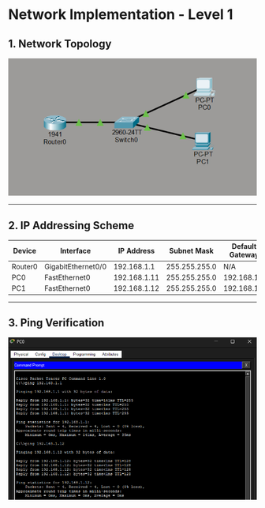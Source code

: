 # Network Implementation - Level 1

## 1. Network Topology

![Network Topology](topology.png)

---

## 2. IP Addressing Scheme

| Device   | Interface          | IP Address    | Subnet Mask     | Default Gateway |
|----------|--------------------|---------------|-----------------|-----------------|
| Router0  | GigabitEthernet0/0 | 192.168.1.1   | 255.255.255.0   | N/A             |
| PC0      | FastEthernet0      | 192.168.1.11  | 255.255.255.0   | 192.168.1.1     |
| PC1      | FastEthernet0      | 192.168.1.12  | 255.255.255.0   | 192.168.1.1     |

---

## 3. Ping Verification

![Ping Test](ping.png)